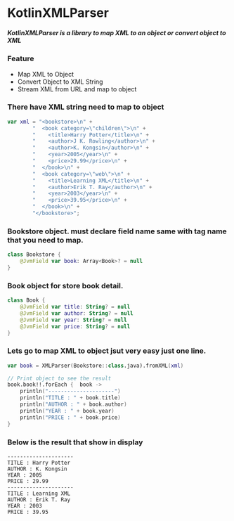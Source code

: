 # KotlinXMLParser
##### KotlinXMLParser is a library to map XML to an object or convert object to XML

### Feature
- Map XML to Object
- Convert Object to XML String
- Stream XML from URL and map to object

### There have XML string need to map to object
```Kotlin
var xml = "<bookstore>\n" +
        "  <book category=\"children\">\n" +
        "    <title>Harry Potter</title>\n" +
        "    <author>J K. Rowling</author>\n" +
        "    <author>K. Kongsin</author>\n" +
        "    <year>2005</year>\n" +
        "    <price>29.99</price>\n" +
        "  </book>\n" +
        "  <book category=\"web\">\n" +
        "    <title>Learning XML</title>\n" +
        "    <author>Erik T. Ray</author>\n" +
        "    <year>2003</year>\n" +
        "    <price>39.95</price>\n" +
        "  </book>\n" +
        "</bookstore>";

```
### Bookstore object. must declare field name same with tag name that you need to map.

```Kotlin
class Bookstore {
    @JvmField var book: Array<Book>? = null
}

```
### Book object for store book detail.
```Kotlin
class Book {
    @JvmField var title: String? = null
    @JvmField var author: String? = null
    @JvmField var year: String? = null
    @JvmField var price: String? = null
}

```
### Lets go to map XML to object jsut very easy just one line.
```Kotlin
var book = XMLParser(Bookstore::class.java).fromXML(xml)

// Print object to see the result
book.book!!.forEach {  book ->
    println("---------------------")
    println("TITLE : " + book.title)
    println("AUTHOR : " + book.author)
    println("YEAR : " + book.year)
    println("PRICE : " + book.price)
}
```
### Below is the result that show in display
```
---------------------
TITLE : Harry Potter
AUTHOR : K. Kongsin
YEAR : 2005
PRICE : 29.99
---------------------
TITLE : Learning XML
AUTHOR : Erik T. Ray
YEAR : 2003
PRICE : 39.95
```
